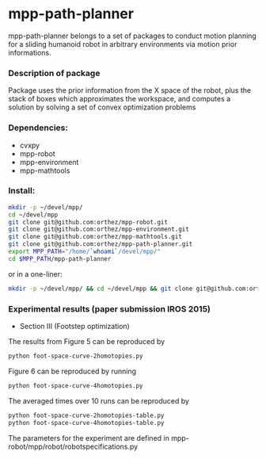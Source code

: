 mpp-path-planner
=======
mpp-path-planner belongs to a set of packages to conduct motion planning for a sliding humanoid robot in arbitrary environments via motion prior informations.
### Description of package
Package uses the prior information from the X space of the robot, plus the stack
of boxes which approximates the workspace, and computes a solution by solving a
set of convex optimization problems
### Dependencies:
 * cvxpy
 * mpp-robot
 * mpp-environment
 * mpp-mathtools

### Install:
```bash
mkdir -p ~/devel/mpp/
cd ~/devel/mpp
git clone git@github.com:orthez/mpp-robot.git
git clone git@github.com:orthez/mpp-environment.git
git clone git@github.com:orthez/mpp-mathtools.git
git clone git@github.com:orthez/mpp-path-planner.git
export MPP_PATH="/home/`whoami`/devel/mpp/"
cd $MPP_PATH/mpp-path-planner
```
or in a one-liner:
```bash
mkdir -p ~/devel/mpp/ && cd ~/devel/mpp && git clone git@github.com:orthez/mpp-robot.git && git clone git@github.com:orthez/mpp-environment.git && git clone git@github.com:orthez/mpp-mathtools.git && git clone git@github.com:orthez/mpp-path-planner.git && export MPP_PATH="/home/`whoami`/devel/mpp/" && cd $MPP_PATH/mpp-path-planner
```
### Experimental results (paper submission IROS 2015)
 * Section III (Footstep optimization)

The results from Figure 5 can be reproduced by
```bash
python foot-space-curve-2homotopies.py
```
Figure 6 can be reproduced by running
```bash
python foot-space-curve-4homotopies.py
```
The averaged times over 10 runs can be reproduced by 
```bash
python foot-space-curve-2homotopies-table.py
python foot-space-curve-4homotopies-table.py
```
The parameters for the experiment are defined in mpp-robot/mpp/robot/robotspecifications.py
